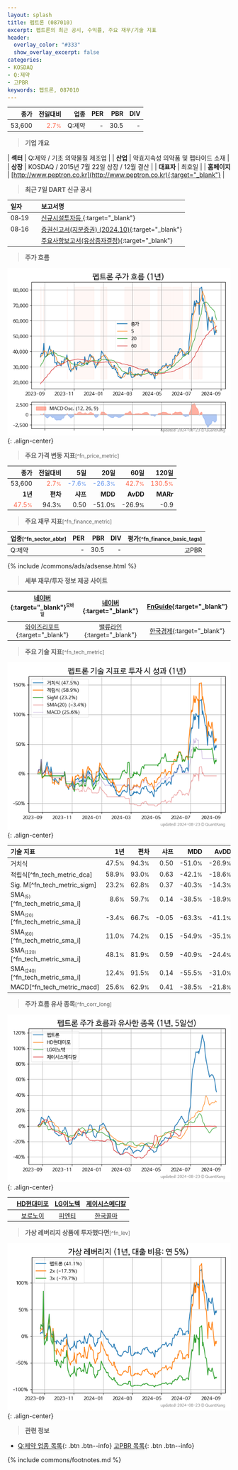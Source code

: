 ```yaml
---
layout: splash
title: 펩트론 (087010)
excerpt: 펩트론의 최근 공시, 수익률, 주요 재무/기술 지표
header:
  overlay_color: "#333"
  show_overlay_excerpt: false
categories:
- KOSDAQ
- Q:제약
- 고PBR
keywords: 펩트론, 087010
---
```


| **종가** | **전일대비** | **업종** | **PER** | **PBR** | **DIV** |
| -------: | -----------: | -------: | ------: | ------: | ------: |
| 53,600 | <span style="color: tomato">2.7<small>%</small></span> | Q:제약 | - | 30.5 | - |

<!-- more -->


> **기업 개요**<a id="company"></a>

| <span style="white-space:nowrap;">**섹터**</span> | Q:제약 / 기초 의약물질 제조업 |
| <span style="white-space:nowrap;">**산업**</span> | 약효지속성 의약품 및 펩타이드 소재 |
| <span style="white-space:nowrap;">**상장**</span> | KOSDAQ / 2015년 7월 22일 상장 / 12월 결산 |
| <span style="white-space:nowrap;">**대표자**</span> | 최호일 |
| <span style="white-space:nowrap;">**홈페이지**</span> | [http://www.peptron.co.kr](http://www.peptron.co.kr){:target="_blank"} |


> **최근 7일 DART 신규 공시**<a id="dart"></a>

| **일자** |      | **보고서명** |
| :------- | :--- | :----------- |
| 08&#x2011;19 | | [신규시설투자등              ](https://dart.fss.or.kr/dsaf001/main.do?rcpNo=20240819900248){:target="_blank"} |
| 08&#x2011;16 | | [증권신고서(지분증권) (2024.10)](https://dart.fss.or.kr/dsaf001/main.do?rcpNo=20240816000238){:target="_blank"} |
|  | | [주요사항보고서(유상증자결정)](https://dart.fss.or.kr/dsaf001/main.do?rcpNo=20240816000225){:target="_blank"} |


> **주가 흐름**<a id="price"></a>

![087010](/stock/images/087010.png){: .align-center}


> **주요 가격 변동 지표**<small>[^fn_price_metric]</small>

| **종가** | **전일대비** | **5일** | **20일** | **60일** | **120일** |
| -------: | -----------: | ------: | -------: | -------: | --------: |
| 53,600 | <span style="color: tomato">2.7<small>%</small></span> | <span style="color: cornflowerblue">-7.6<small>%</small></span> | <span style="color: cornflowerblue">-26.3<small>%</small></span> | <span style="color: tomato">42.7<small>%</small></span> | <span style="color: tomato">130.5<small>%</small></span> |
| **1년** | **편차** | **샤프** | **MDD** | **AvDD** | **MARr** |
| <span style="color: tomato">47.5<small>%</small></span> | 94.3<small>%</small> | 0.50 | -51.0<small>%</small> | -26.9<small>%</small> | -0.9 |


> **주요 재무 지표**<small>[^fn_finance_metric]</small>

| **업종**<small>[^fn_sector_abbr]</small> | **PER** | **PBR** | **DIV** | **평가**<small>[^fn_finance_basic_tags]</small> |
| :--------------------------------------- | ------: | ------: | ------: | ----------------------------------------------: |
| Q:제약 | - | 30.5 | - | 고PBR |



{% include /commons/ads/adsense.html %}

> **세부 재무/투자 정보 제공 사이트**

| [네이버](https://m.stock.naver.com/domestic/stock/087010/finance/summary){:target="_blank"}<sup><small>모바일</small></sup> | [네이버](https://finance.naver.com/item/coinfo.naver?code=087010){:target="_blank"} | [FnGuide](https://comp.fnguide.com/SVO2/ASP/SVD_Invest.asp?gicode=A087010&MenuYn=Y){:target="_blank"} |
| :---: | :---: | :---: |
| [와이즈리포트](https://comp.wisereport.co.kr/company/c1040001.aspx?cmp_cd=087010){:target="_blank"} | [밸류라인](https://www.valueline.co.kr/finance/summary/087010){:target="_blank"} | [한국경제](https://markets.hankyung.com/stock/087010/financial-summary){:target="_blank"} |


> **주요 기술 지표**<small>[^fn_tech_metric]</small>


![087010](/stock/images/087010_tech.png){: .align-center}

| **기술 지표** | **1년** | **편차** | **샤프** | **MDD** | **AvDD** |
| :------------ | ------: | -----------: | -------: | ------: | -------: |
| 거치식 | 47.5<small>%</small> | 94.3<small>%</small> | 0.50 | -51.0<small>%</small> | -26.9<small>%</small> |
| 적립식[^fn_tech_metric_dca] | 58.9<small>%</small> | 93.0<small>%</small> | 0.63 | -42.1<small>%</small> | -18.6<small>%</small> |
| Sig. M[^fn_tech_metric_sigm] | 23.2<small>%</small> | 62.8<small>%</small> | 0.37 | -40.3<small>%</small> | -14.3<small>%</small> |
| SMA<small><sub>(5)</sub></small>[^fn_tech_metric_sma_i] | 8.6<small>%</small> | 59.7<small>%</small> | 0.14 | -38.5<small>%</small> | -18.9<small>%</small> |
| SMA<small><sub>(20)</sub></small>[^fn_tech_metric_sma_i] | -3.4<small>%</small> | 66.7<small>%</small> | -0.05 | -63.3<small>%</small> | -41.1<small>%</small> |
| SMA<small><sub>(60)</sub></small>[^fn_tech_metric_sma_i] | 11.0<small>%</small> | 74.2<small>%</small> | 0.15 | -54.9<small>%</small> | -35.1<small>%</small> |
| SMA<small><sub>(120)</sub></small>[^fn_tech_metric_sma_i] | 48.1<small>%</small> | 81.9<small>%</small> | 0.59 | -40.9<small>%</small> | -24.4<small>%</small> |
| SMA<small><sub>(240)</sub></small>[^fn_tech_metric_sma_i] | 12.4<small>%</small> | 91.5<small>%</small> | 0.14 | -55.5<small>%</small> | -31.0<small>%</small> |
| MACD[^fn_tech_metric_macd] | 25.6<small>%</small> | 62.9<small>%</small> | 0.41 | -38.5<small>%</small> | -21.8<small>%</small> |


> **주가 흐름 유사 종목**<a id="corr"></a><small>[^fn_corr_long]</small>

![087010](/stock/images/087010_corr.png){: .align-center}

|       | [HD현대미포](/010620/) | [LG이노텍](/011070/) | [제이시스메디칼](/287410/) |
| :---: | :------------------------------------: | :------------------------------------: | :------------------------------------: |
|       | [보로노이](/310210/) | [피엔티](/137400/) | [한국콜마](/161890/) |


> **가상 레버리지 상품에 투자했다면**<a id="2x"></a><small>[^fn_lev]</small>

![087010](/stock/images/087010_2x.png){: .align-center}


> **관련 정보**

- [Q:제약 업종 목록](/stats/sector/kosdaq_업종_제약_종목/){: .btn .btn--info} [고PBR 목록](/fn/fn_high_pbr/){: .btn .btn--info}

{% include commons/footnotes.md %}